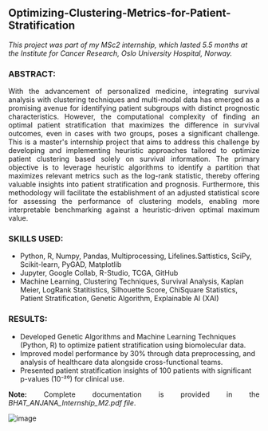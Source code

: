 ## Optimizing-Clustering-Metrics-for-Patient-Stratification
_This project was part of my MSc2 internship, which lasted 5.5 months at the Institute for Cancer Research, Oslo University Hospital, Norway._

### ABSTRACT:
<p align='justify'>With the advancement of personalized medicine, integrating survival analysis with clustering techniques and multi-modal data has emerged as a promising avenue for identifying patient subgroups with distinct prognostic characteristics. However, the computational complexity of finding an optimal patient stratification that maximizes the difference in survival outcomes, even in cases with two groups, poses a significant challenge. This is a master's internship project that aims to address this challenge by developing and implementing heuristic approaches tailored to optimize patient clustering based solely on survival information. The primary objective is to leverage heuristic algorithms to identify a partition that maximizes relevant metrics such as the log-rank statistic, thereby offering valuable insights into patient stratification and prognosis. Furthermore, this methodology will facilitate the establishment of an adjusted statistical score for assessing the performance of clustering models, enabling more interpretable benchmarking against a heuristic-driven optimal maximum value.</p>

### SKILLS USED:
- Python, R, Numpy, Pandas, Multiprocessing, Lifelines.Sattistics, SciPy, Scikit-learn, PyGAD, Matplotlib
- Jupyter, Google Collab, R-Studio, TCGA, GitHub
- Machine Learning, Clustering Techniques, Survival Analysis, Kaplan Meier, LogRank Statitistics, Silhouette Score, ChiSquare Statistics, Patient Stratification, Genetic Algorithm, Explainable AI (XAI)

### RESULTS:
- Developed Genetic Algorithms and Machine Learning Techniques (Python, R) to optimize patient stratification using biomolecular data.
- Improved model performance by 30% through data preprocessing, and analysis of healthcare data alongside cross-functional teams.
- Presented patient stratification insights of 100 patients with significant p-values (10⁻²⁰) for clinical use.

<p align='justify'>
<b>Note:</b>
  Complete documentation is provided in the <i>BHAT_ANJANA_Internship_M2.pdf file</i>.
</p>

  ![image](https://github.com/user-attachments/assets/4b22cebb-daa7-4866-9cb5-8021e1dfdac9)

